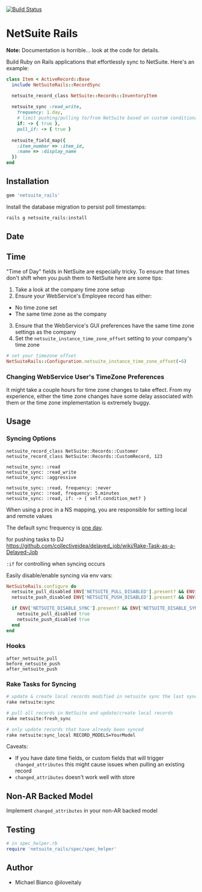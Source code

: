 [![Build Status](https://travis-ci.org/NetSweet/netsuite_rails.svg?branch=master)](https://travis-ci.org/NetSweet/netsuite_rails)

# NetSuite Rails

**Note:** Documentation is horrible... look at the code for details.

Build Ruby on Rails applications that effortlessly sync to NetSuite. Here's an example:

```ruby
class Item < ActiveRecord::Base
  include NetSuiteRails::RecordSync

  netsuite_record_class NetSuite::Records::InventoryItem
  
  netsuite_sync :read_write,
    frequency: 1.day,
    # limit pushing/pulling to/from NetSuite based on custom conditionals
    if: -> { true },
    pull_if: -> { true }
  
  netsuite_field_map({
    :item_number => :item_id,
    :name => :display_name
  })
end
```

## Installation

```ruby
gem 'netsuite_rails'
```

Install the database migration to persist poll timestamps:

```bash
rails g netsuite_rails:install
```

## Date


## Time

"Time of Day" fields in NetSuite are especially tricky. To ensure that times don't shift when you push them to NetSuite here are some tips:

1. Take a look at the company time zone setup
2. Ensure your WebService's Employee record has either:
  * No time zone set
  * The same time zone as the company
3. Ensure that the WebService's GUI preferences have the same time zone settings as the company
4. Set the `netsuite_instance_time_zone_offset` setting to your company's time zone

```ruby
# set your timezone offset
NetSuiteRails::Configuration.netsuite_instance_time_zone_offset(-6)
```

### Changing WebService User's TimeZone Preferences

It might take a couple hours for time zone changes to take effect. From my experience, either the time zone changes have some delay associated with them or the time zone implementation is extremely buggy.

## Usage

### Syncing Options

```
netsuite_record_class NetSuite::Records::Customer
netsuite_record_class NetSuite::Records::CustomRecord, 123

netsuite_sync: :read
netsuite_sync: :read_write
netsuite_sync: :aggressive

netsuite_sync: :read, frequency: :never
netsuite_sync: :read, frequency: 5.minutes
netsuite_sync: :read, if: -> { self.condition_met? }

```

When using a proc in a NS mapping, you are responsible for setting local and remote values

The default sync frequency is [one day](https://github.com/NetSweet/netsuite_rails/blob/c453326a4190e68a2fd9d7690b2b1f2f105ec8b9/lib/netsuite_rails/poll_trigger.rb#L27).

for pushing tasks to DJ https://github.com/collectiveidea/delayed_job/wiki/Rake-Task-as-a-Delayed-Job

`:if` for controlling when syncing occurs

Easily disable/enable syncing via env vars:

```ruby
NetSuiteRails.configure do
  netsuite_pull_disabled ENV['NETSUITE_PULL_DISABLED'].present? && ENV['NETSUITE_PULL_DISABLED'] == "true"
  netsuite_push_disabled ENV['NETSUITE_PUSH_DISABLED'].present? && ENV['NETSUITE_PUSH_DISABLED'] == "true"

  if ENV['NETSUITE_DISABLE_SYNC'].present? && ENV['NETSUITE_DISABLE_SYNC'] == "true"
    netsuite_pull_disabled true
    netsuite_push_disabled true
  end
end

```

### Hooks

```
after_netsuite_pull
before_netsuite_push
after_netsuite_push
```

### Rake Tasks for Syncing

```bash
# update & create local records modified in netsuite sync the last sync time
rake netsuite:sync

# pull all records in NetSuite and update/create local records
rake netsuite:fresh_sync

# only update records that have already been synced
rake netsuite:sync_local RECORD_MODELS=YourModel
```

Caveats:

* If you have date time fields, or custom fields that will trigger `changed_attributes` this might cause issues when pulling an existing record
* `changed_attributes` doesn't work well with store

## Non-AR Backed Model

Implement `changed_attributes` in your non-AR backed model

## Testing

```ruby
# in spec_helper.rb
require 'netsuite_rails/spec/spec_helper'
```

## Author

* Michael Bianco @iloveitaly